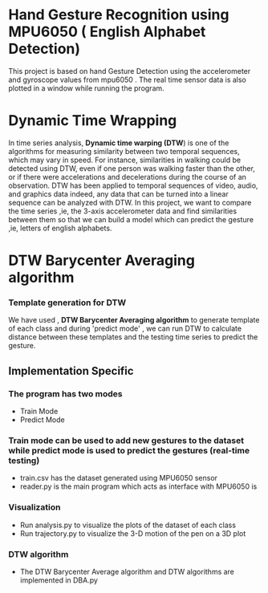 # Hand Gesture Recognition  using MPU6050 ( English Alphabet Detection)

This project is based on hand Gesture Detection using the accelerometer and gyroscope values from mpu6050 . The real time sensor data is also plotted in a window while running the program.

# Dynamic Time Wrapping 
In time series analysis, **Dynamic time warping (DTW**) is one of the algorithms for measuring similarity between two temporal sequences, which may vary in speed. For instance, similarities in walking could be detected using DTW, even if one person was walking faster than the other, or if there were accelerations and decelerations during the course of an observation. DTW has been applied to temporal sequences of video, audio, and graphics data  indeed, any data that can be turned into a linear sequence can be analyzed with DTW.
In this project, we want to compare the time series ,ie, the 3-axis accelerometer data and find similarities between them so that we can build a model which can predict the gesture ,ie, letters of english alphabets.


# DTW Barycenter Averaging algorithm
### Template generation for DTW

We have used , **DTW Barycenter Averaging algorithm** to generate template of each class and during 'predict mode' , we can run DTW to calculate distance between these templates and the testing time series to predict the gesture.


## Implementation Specific

### The program has two modes
- Train Mode
- Predict Mode

 ### Train mode can be used to add new gestures to the dataset while predict mode is used to predict the gestures (real-time testing)

- train.csv has the dataset generated using MPU6050 sensor
- reader.py is the main program which acts as interface with MPU6050 is 

### Visualization
- Run analysis.py   to visualize the plots of the dataset of each class
- Run trajectory.py to visualize the 3-D motion of the pen on a 3D plot

### DTW algorithm
- The DTW Barycenter Average algorithm and DTW algorithms are implemented in DBA.py
